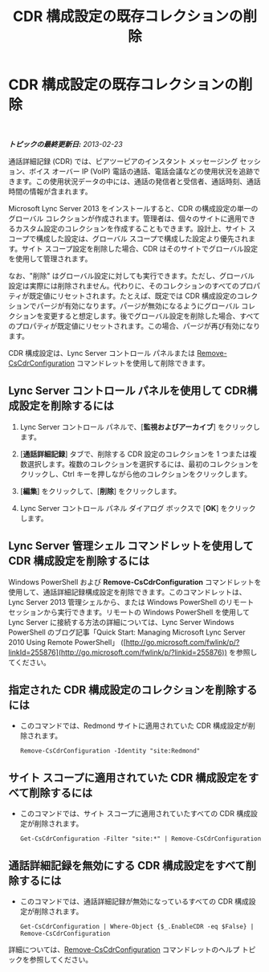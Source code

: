 ﻿---
title: CDR 構成設定の既存コレクションの削除
TOCTitle: CDR 構成設定の既存コレクションの削除
ms:assetid: 8ebf5da8-c0fc-498c-8d85-527d3be8479a
ms:mtpsurl: https://technet.microsoft.com/ja-jp/library/JJ688128(v=OCS.15)
ms:contentKeyID: 49887044
ms.date: 05/19/2016
mtps_version: v=OCS.15
ms.translationtype: HT
---

# CDR 構成設定の既存コレクションの削除

 

_**トピックの最終更新日:** 2013-02-23_

通話詳細記録 (CDR) では、ピアツーピアのインスタント メッセージング セッション、ボイス オーバー IP (VoIP) 電話の通話、電話会議などの使用状況を追跡できます。この使用状況データの中には、通話の発信者と受信者、通話時刻、通話時間の情報が含まれます。

Microsoft Lync Server 2013 をインストールすると、CDR の構成設定の単一のグローバル コレクションが作成されます。管理者は、個々のサイトに適用できるカスタム設定のコレクションを作成することもできます。設計上、サイト スコープで構成した設定は、グローバル スコープで構成した設定より優先されます。サイト スコープ設定を削除した場合、CDR はそのサイトでグローバル設定を使用して管理されます。

なお、"削除" はグローバル設定に対しても実行できます。ただし、グローバル設定は実際には削除されません。代わりに、そのコレクションのすべてのプロパティが既定値にリセットされます。たとえば、既定では CDR 構成設定のコレクションでパージが有効になります。パージが無効になるようにグローバル コレクションを変更すると想定します。後でグローバル設定を削除した場合、すべてのプロパティが既定値にリセットされます。この場合、パージが再び有効になります。

CDR 構成設定は、Lync Server コントロール パネルまたは [Remove-CsCdrConfiguration](remove-cscdrconfiguration.md) コマンドレットを使用して削除できます。

## Lync Server コントロール パネルを使用して CDR構成設定を削除するには

1.  Lync Server コントロール パネルで、\[**監視およびアーカイブ**\] をクリックします。

2.  \[**通話詳細記録**\] タブで、削除する CDR 設定のコレクションを 1 つまたは複数選択します。複数のコレクションを選択するには、最初のコレクションをクリックし、Ctrl キーを押しながら他のコレクションをクリックします。

3.  \[**編集**\] をクリックして、\[**削除**\] をクリックします。

4.  Lync Server コントロール パネル ダイアログ ボックスで \[**OK**\] をクリックします。

## Lync Server 管理シェル コマンドレットを使用して CDR 構成設定を削除するには

Windows PowerShell および **Remove-CsCdrConfiguration** コマンドレットを使用して、通話詳細記録構成設定を削除できます。このコマンドレットは、Lync Server 2013 管理シェルから、または Windows PowerShell のリモート セッションから実行できます。リモートの Windows PowerShell を使用して Lync Server に接続する方法の詳細については、Lync Server Windows PowerShell のブログ記事「Quick Start: Managing Microsoft Lync Server 2010 Using Remote PowerShell」 ([http://go.microsoft.com/fwlink/p/?linkId=255876](http://go.microsoft.com/fwlink/p/?linkid=255876)) を参照してください。

## 指定された CDR 構成設定のコレクションを削除するには

  - このコマンドでは、Redmond サイトに適用されていた CDR 構成設定が削除されます。
    
        Remove-CsCdrConfiguration -Identity "site:Redmond"

## サイト スコープに適用されていた CDR 構成設定をすべて削除するには

  - このコマンドでは、サイト スコープに適用されていたすべての CDR 構成設定が削除されます。
    
        Get-CsCdrConfiguration -Filter "site:*" | Remove-CsCdrConfiguration

## 通話詳細記録を無効にする CDR 構成設定をすべて削除するには

  - このコマンドでは、通話詳細記録が無効になっているすべての CDR 構成設定が削除されます。
    
        Get-CsCdrConfiguration | Where-Object {$_.EnableCDR -eq $False} | Remove-CsCdrConfiguration

詳細については、[Remove-CsCdrConfiguration](remove-cscdrconfiguration.md) コマンドレットのヘルプ トピックを参照してください。

